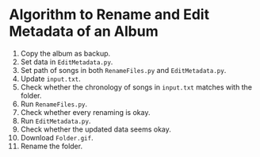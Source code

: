 # Algorithm to Rename and Edit Metadata of an Album

1. Copy the album as backup.
1. Set data in `EditMetadata.py`.
1. Set path of songs in both `RenameFiles.py` and `EditMetadata.py`.
1. Update `input.txt`.
1. Check whether the chronology of songs in `input.txt` matches with the folder.
1. Run `RenameFiles.py`.
1. Check whether every renaming is okay.
1. Run `EditMetadata.py`.
1. Check whether the updated data seems okay.
1. Download `Folder.gif`.
1. Rename the folder.

